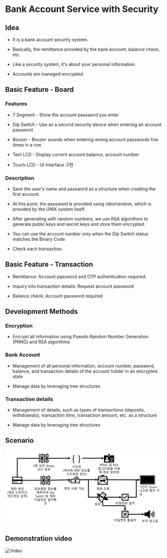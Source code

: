 # Bank Account Service with Security

## Idea

- It is a bank account security system.

- Basically, the remittance provided by the bank account, balance check, etc.

- Like a security system, it's about your personal information.

- Accounts are managed encrypted.

## Basic Feature - Board

### Features

- 7 Segment - Show the account password you enter
- Dip Switch - Use as a second security device when entering an account password

- Boozer - Boozer sounds when entering wrong account passwords five times in a row
- Text LCD - Display current account balance, account number
- Touch LCD - UI Interface 구현

### Description

- Save the user's name and password as a structure when creating the first account.

- At this point, the password is provided using /dev/random, which is provided by the UNIX system itself.

- After generating with random numbers, we use RSA algorithms to generate public keys and secret keys and store them encrypted.

- You can use the account number only when the Dip Switch status matches the Binary Code.

- Check each transaction.

## Basic Feature - Transaction

- Remittance: Account password and OTP authentication required.

- Inquiry into transaction details: Request account password

- Balance check: Account password required

## Development Methods

### Encryption

- Encrypt all information using Pseudo Random Number Generation (PRNG) and RSA algorithms

### Bank Account

- Management of all personal information, account number, password, balance, and transaction details of the account holder in an encrypted state

- Manage data by leveraging tree structures

### Transaction details

- Management of details, such as types of transactions (deposits, withdrawals), transaction time, transaction amount, etc. as a structure

- Manage data by leveraging tree structures

## Scenario

![Scenario](./Scenario.png)

## Demonstration video

![Video](./AES_testing_Reduced-min.gif)